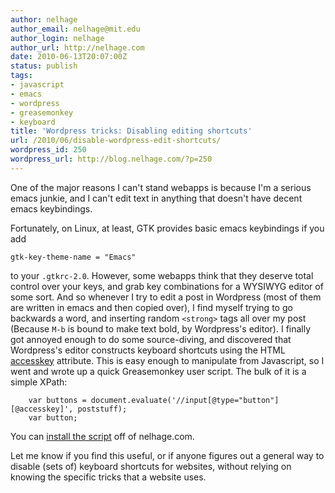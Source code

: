```yaml
---
author: nelhage
author_email: nelhage@mit.edu
author_login: nelhage
author_url: http://nelhage.com
date: 2010-06-13T20:07:00Z
status: publish
tags:
- javascript
- emacs
- wordpress
- greasemonkey
- keyboard
title: 'Wordpress tricks: Disabling editing shortcuts'
url: /2010/06/disable-wordpress-edit-shortcuts/
wordpress_id: 250
wordpress_url: http://blog.nelhage.com/?p=250
---
```


One of the major reasons I can't stand webapps is because I'm a
serious emacs junkie, and I can't edit text in anything that doesn't
have decent emacs keybindings.

Fortunately, on Linux, at least, GTK provides basic emacs keybindings
if you add

    gtk-key-theme-name = "Emacs"

to your `.gtkrc-2.0`. However, some webapps think that they deserve
total control over your keys, and grab key combinations for a WYSIWYG
editor of some sort. And so whenever I try to edit a post in Wordpress
(most of them are written in emacs and then copied over), I find
myself trying to go backwards a word, and inserting random
<code>&lt;strong&gt;</code> tags all over my post (Because `M-b` is
bound to make text bold, by Wordpress's editor). I finally got annoyed
enough to do some source-diving, and discovered that Wordpress's
editor constructs keyboard shortcuts using the HTML <a
href="http://www.w3.org/TR/html5/editing.html#dfnReturnLink-0">accesskey</a>
attribute. This is easy enough to manipulate from Javascript, so I
went and wrote up a quick Greasemonkey user script. The bulk of it is
a simple XPath:

        var buttons = document.evaluate('//input[@type="button"][@accesskey]', poststuff);
        var button;

You can <a href="http://nelhage.com/files/wp-keys.user.js">install the
script</a> off of nelhage.com.

Let me know if you find this useful, or if anyone figures out a
general way to disable (sets of) keyboard shortcuts for websites,
without relying on knowing the specific tricks that a website uses.
